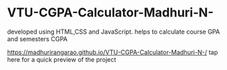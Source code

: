 # VTU-CGPA-Calculator-Madhuri-N-
developed using HTML,CSS and JavaScript. helps to calculate course GPA and semesters CGPA

https://madhurirangarao.github.io/VTU-CGPA-Calculator-Madhuri-N-/ tap here for a quick preview of the project
